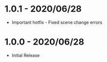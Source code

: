 # 1.0.1 - 2020/06/28

* Important hotfix - Fixed scene change errors

# 1.0.0 - 2020/06/28

* Initial Release


